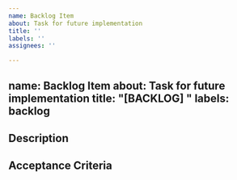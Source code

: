 ```yaml
---
name: Backlog Item
about: Task for future implementation
title: ''
labels: ''
assignees: ''

---
```


name: Backlog Item
about: Task for future implementation
title: "[BACKLOG] "
labels: backlog
---

## Description
<!-- Describe the task -->

## Acceptance Criteria
<!-- What needs to be done -->
